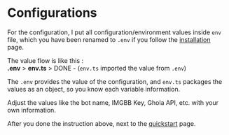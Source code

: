 # Configurations  

For the configuration, I put all configuration/environment values inside `env` file, which you have been renamed to `.env` if you follow the [installation](installation) page.  

The value flow is like this :  
**.env** > **env.ts** > DONE - (`env.ts` imported the value from `.env`)

The `.env` provides the value of the configuration, and `env.ts` packages the values as an object, so you know each variable information.  

Adjust the values like the bot name, IMGBB Key, Ghola API, etc. with your own information.  

After you done the instruction above, next to the [quickstart](quickstart) page.